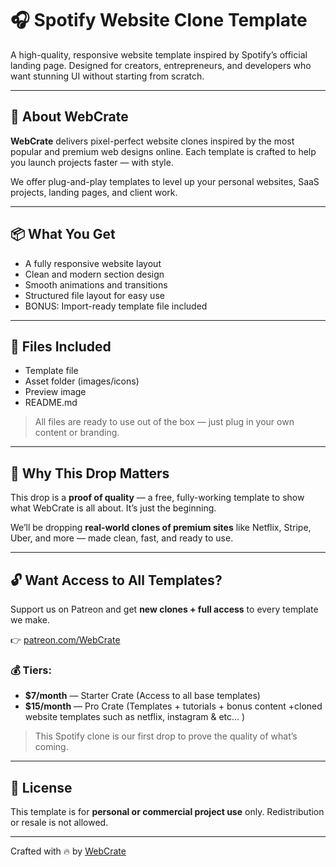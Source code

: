 # 🎧 Spotify Website Clone Template

A high-quality, responsive website template inspired by Spotify’s official landing page. Designed for creators, entrepreneurs, and developers who want stunning UI without starting from scratch.

---

## 🚀 About WebCrate

**WebCrate** delivers pixel-perfect website clones inspired by the most popular and premium web designs online. Each template is crafted to help you launch projects faster — with style.

We offer plug-and-play templates to level up your personal websites, SaaS projects, landing pages, and client work.

---

## 📦 What You Get

- A fully responsive website layout
- Clean and modern section design
- Smooth animations and transitions
- Structured file layout for easy use
- BONUS: Import-ready template file included

---

## 📁 Files Included

- Template file
- Asset folder (images/icons)
- Preview image
- README.md

> All files are ready to use out of the box — just plug in your own content or branding.

---

## 🎉 Why This Drop Matters

This drop is a **proof of quality** — a free, fully-working template to show what WebCrate is all about. It’s just the beginning.

We’ll be dropping **real-world clones of premium sites** like Netflix, Stripe, Uber, and more — made clean, fast, and ready to use.

---

## 🔓 Want Access to All Templates?

Support us on Patreon and get **new clones + full access** to every template we make.

👉 [patreon.com/WebCrate](https://www.patreon.com/WebCrate)

### 💰 Tiers:
- **$7/month** — Starter Crate (Access to all base templates)
- **$15/month** — Pro Crate (Templates + tutorials + bonus content +cloned website templates such as netflix, instagram & etc... )

> This Spotify clone is our first drop to prove the quality of what’s coming.

---

## 📣 License

This template is for **personal or commercial project use** only. Redistribution or resale is not allowed.

---

Crafted with 🔥 by [WebCrate](https://www.patreon.com/WebCrate)

